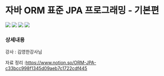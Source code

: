 # 자바 ORM 표준 JPA 프로그래밍 - 기본편

<img src="https://img.shields.io/badge/JAVA-blue?style=flat&logo=OpenJDK&logoColor=white"/> <img src="https://img.shields.io/badge/Spring-6DB33F?style=flat&logo=Spring&logoColor=white"/> <img src="https://img.shields.io/badge/Spring Boot-6DB33F?style=flat&logo=Spring Boot&logoColor=white"/> <img src="https://img.shields.io/badge/JPA-59666C?style=flat&logo=Hibernate&logoColor=white"/>

<h3>상세내용</h3>


강사 : 김영한강사님

자료 정리 :https://www.notion.so/ORM-JPA-c33bcc998f1345d09aeb7c1722cdf445
